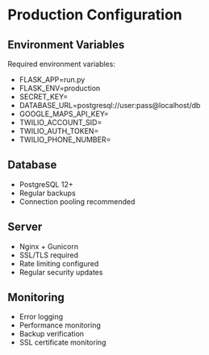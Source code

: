 # Production Configuration

## Environment Variables
Required environment variables:
- FLASK_APP=run.py
- FLASK_ENV=production
- SECRET_KEY=<secure-key>
- DATABASE_URL=postgresql://user:pass@localhost/db
- GOOGLE_MAPS_API_KEY=<api-key>
- TWILIO_ACCOUNT_SID=<sid>
- TWILIO_AUTH_TOKEN=<token>
- TWILIO_PHONE_NUMBER=<number>

## Database
- PostgreSQL 12+
- Regular backups
- Connection pooling recommended

## Server
- Nginx + Gunicorn
- SSL/TLS required
- Rate limiting configured
- Regular security updates

## Monitoring
- Error logging
- Performance monitoring
- Backup verification
- SSL certificate monitoring
